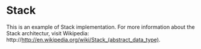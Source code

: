 Stack
=====

This is an example of Stack implementation.
For more information about the Stack architectur, visit Wikipedia: http://http://en.wikipedia.org/wiki/Stack_(abstract_data_type).
